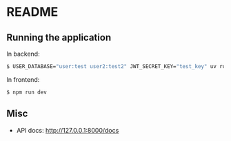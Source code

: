 # README

## Running the application

In backend:
```bash
$ USER_DATABASE="user:test user2:test2" JWT_SECRET_KEY="test_key" uv run uvicorn backend.main:app --reload
```

In frontend:
```bash
$ npm run dev
```

## Misc

* API docs: http://127.0.0.1:8000/docs